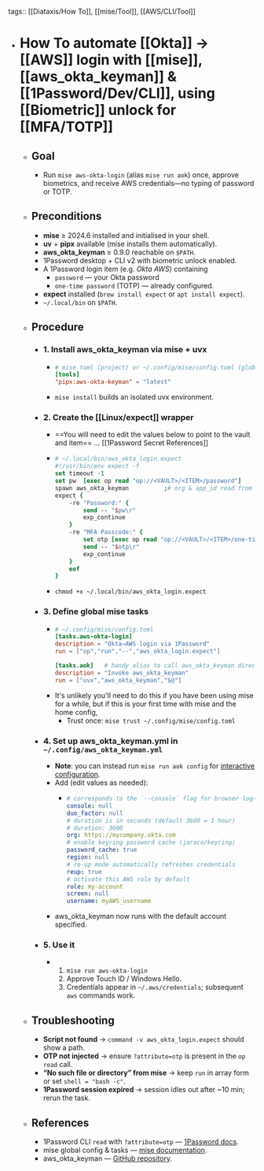 tags:: [[Diataxis/How To]], [[mise/Tool]], [[AWS/CLI/Tool]]

- # How To automate [[Okta]] → [[AWS]] login with [[mise]], [[aws_okta_keyman]] & [[1Password/Dev/CLI]], using [[Biometric]] unlock for [[MFA/TOTP]]
	- ## Goal
		- Run `mise aws-okta-login` (alias `mise run aok`) once, approve biometrics, and receive AWS credentials—no typing of password or TOTP.
	- ## Preconditions
		- **mise** ≥ 2024.6 installed and initialised in your shell.
		- **uv** + **pipx** available (mise installs them automatically).
		- **aws_okta_keyman** ≥ 0.9.0 reachable on `$PATH`.
		- 1Password desktop + CLI v2 with biometric unlock enabled.
		- A 1Password login item (e.g. *Okta AWS*) containing
			- `password` — your Okta password
			- `one-time password` (TOTP) — already configured.
		- **expect** installed (`brew install expect` or `apt install expect`).
		- `~/.local/bin` on `$PATH`.
	- ## Procedure
		- ### 1. Install aws_okta_keyman via mise + uvx
			- ~~~toml
			  # mise.toml (project) or ~/.config/mise/config.toml (global)
			  [tools]
			  "pipx:aws-okta-keyman" = "latest"
			  ~~~
			- `mise install` builds an isolated uvx environment.
		- ### 2. Create the [[Linux/expect]] wrapper
			- ==You will need to edit the values below to point to the vault and item== ... [[1Password Secret References]]
			- ~~~tcl
			  # ~/.local/bin/aws_okta_login.expect
			  #!/usr/bin/env expect -f
			  set timeout -1
			  set pw  [exec op read "op://<VAULT>/<ITEM>/password"]
			  spawn aws_okta_keyman          ;# org & app_id read from config
			  expect {
			      -re "Password:" {
			          send -- "$pw\r"
			          exp_continue
			      }
			      -re "MFA Passcode:" {
			          set otp [exec op read "op://<VAULT>/<ITEM>/one-time password?attribute=otp"]
			          send -- "$otp\r"
			          exp_continue
			      }
			      eof
			  }
			  ~~~
			- `chmod +x ~/.local/bin/aws_okta_login.expect`
		- ### 3. Define global mise tasks
			- ~~~toml
			  # ~/.config/mise/config.toml
			  [tasks.aws-okta-login]
			  description = "Okta→AWS login via 1Password"
			  run = ["op","run","--","aws_okta_login.expect"]
			  
			  [tasks.aok]   # handy alias to call aws_okta_keyman directly
			  description = "Invoke aws_okta_keyman"
			  run = ["uvx","aws_okta_keyman","$@"]
			  ~~~
			- It's unlikely you'll need to do this if you have been using mise for a while, but if this is your first time with mise and the home config,
				- Trust once: `mise trust ~/.config/mise/config.toml`
		- ### 4. Set up aws_okta_keyman.yml in `~/.config/aws_okta_keyman.yml`
			- **Note**: you can instead run `mise run aok config` for [interactive configuration](https://github.com/nathan-v/aws_okta_keyman?tab=readme-ov-file#interactive-configuration).
			- Add (edit values as needed):
				- ~~~yml
				  # corresponds to the `--console` flag for browser log-ins
				  console: null
				  duo_factor: null
				  # duration is in seconds (default 3600 = 1 hour)
				  # duration: 3600
				  org: https://mycompany.okta.com
				  # enable keyring password cache (jaraco/keyring)
				  password_cache: true
				  region: null
				  # re-up mode automatically refreshes credentials
				  reup: true
				  # activate this AWS role by default
				  role: my-account
				  screen: null
				  username: myAWS_username
				  ~~~
			- aws_okta_keyman now runs with the default account specified.
		- ### 5. Use it
			- 1. `mise run aws-okta-login`  
			  2. Approve Touch ID / Windows Hello.  
			  3. Credentials appear in `~/.aws/credentials`; subsequent `aws` commands work.
	- ## Troubleshooting
		- **Script not found** → `command -v aws_okta_login.expect` should show a path.
		- **OTP not injected** → ensure `?attribute=otp` is present in the `op read` call.
		- **“No such file or directory” from mise** → keep `run` in array form or set `shell = "bash -c"`.
		- **1Password session expired** → session idles out after ~10 min; rerun the task.
	- ## References
		- 1Password CLI `read` with `?attribute=otp` — [1Password docs](https://developer.1password.com/docs/cli/reference/commands/read/).
		- mise global config & tasks — [mise documentation](https://mise.jdx.dev/tasks/).
		- aws_okta_keyman — [GitHub repository](https://github.com/nathan-v/aws_okta_keyman).